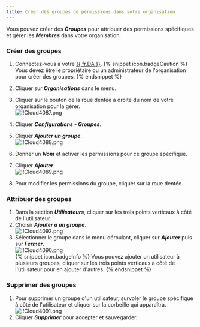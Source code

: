 ```yaml
---
title: Créer des groupes de permissions dans votre organisation
---
```

Vous pouvez créer des ***Groupes*** pour attribuer des permissions spécifiques et gérer les ***Membres*** dans votre organisation.  

### Créer des groupes  

1. Connectez-vous à votre [{{ fr.DA }}](https://portal.devolutions.com/). 
{% snippet icon.badgeCaution %} 
Vous devez être le propriétaire ou un administrateur de l'organisation pour créer des groupes. 
{% endsnippet %}
 
2. Cliquer sur ***Organisations*** dans le menu. 
1. Cliquer sur le bouton de la roue dentée à droite du nom de votre organisation pour la gérer.  
![!!Cloud4087.png](https://webdevolutions.azureedge.net/docs/fr/cloud/Cloud4087.png) 
1. Cliquer ***Configurations - Groupes***. 
1. Cliquer ***Ajouter un groupe***.  
![!!Cloud4088.png](https://webdevolutions.azureedge.net/docs/fr/cloud/Cloud4088.png) 
1. Donner un ***Nom*** et activer les permissions pour ce groupe spécifique. 
1. Cliquer ***Ajouter***.  
![!!Cloud4089.png](https://webdevolutions.azureedge.net/docs/fr/cloud/Cloud4089.png) 
1. Pour modifier les permissions du groupe, cliquer sur la roue dentée.  

### Attribuer des groupes 

1. Dans la section ***Utilisateurs***, cliquer sur les trois points verticaux à côté de l'utilisateur. 
1. Choisir ***Ajouter à un groupe***.  
![!!Cloud4092.png](https://webdevolutions.azureedge.net/docs/fr/cloud/Cloud4092.png) 
1. Sélectionner le groupe dans le menu déroulant, cliquer sur ***Ajouter*** puis sur ***Fermer***.  
![!!Cloud4090.png](https://webdevolutions.azureedge.net/docs/fr/cloud/Cloud4090.png)  
{% snippet icon.badgeInfo %} 
Vous pouvez ajouter un utilisateur à plusieurs groupes, cliquer sur les trois points verticaux à côté de l'utilisateur pour en ajouter d'autres. 
{% endsnippet %}
 
### Supprimer des groupes 

1. Pour supprimer un groupe d'un utilisateur, survoler le groupe spécifique à côté de l'utilisateur et cliquer sur la corbeille qui apparaîtra.  
![!!Cloud4091.png](https://webdevolutions.azureedge.net/docs/fr/cloud/Cloud4091.png)  
1. Cliquer ***Supprimer*** pour accepter et sauvegarder. 

